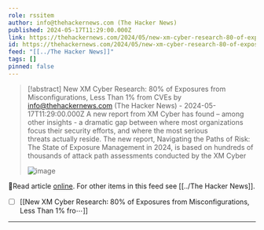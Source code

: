 ```yaml
---
role: rssitem
author: info@thehackernews.com (The Hacker News)
published: 2024-05-17T11:29:00.000Z
link: https://thehackernews.com/2024/05/new-xm-cyber-research-80-of-exposures.html
id: https://thehackernews.com/2024/05/new-xm-cyber-research-80-of-exposures.html
feed: "[[../The Hacker News]]"
tags: []
pinned: false
---
```

> [!abstract] New XM Cyber Research: 80% of Exposures from Misconfigurations, Less Than 1% from CVEs by info@thehackernews.com (The Hacker News) - 2024-05-17T11:29:00.000Z
> A new report from XM Cyber has found – among other insights - a dramatic gap between where most organizations focus their security efforts, and where the most serious threats actually reside. The new report, Navigating the Paths of Risk: The State of Exposure Management in 2024, is based on hundreds of thousands of attack path assessments conducted by the XM Cyber
>
> ![image](https://blogger.googleusercontent.com/img/b/R29vZ2xl/AVvXsEgyW5tQUIjpctocrlvWbnUcdnROq7YRBoKp5VQEfa97lFMq6oPX_VN0u_eDInWPMdG2cCEcZgH9L8c0MjYSQoGHpGE1pTPos0ihhtK1IuZIYz7X7go2EOMELR9ch2bTiYMY0ffMQ28jSrkM-xv7KmHgbUTyppDuM_xywMtAR6ZyT5UkT8eR3po0JIXTSeo/s1600/main.png)

🔗Read article [online](https://thehackernews.com/2024/05/new-xm-cyber-research-80-of-exposures.html). For other items in this feed see [[../The Hacker News]].

- [ ] [[New XM Cyber Research꞉ 80% of Exposures from Misconfigurations, Less Than 1% fro⋯]]
- - -
